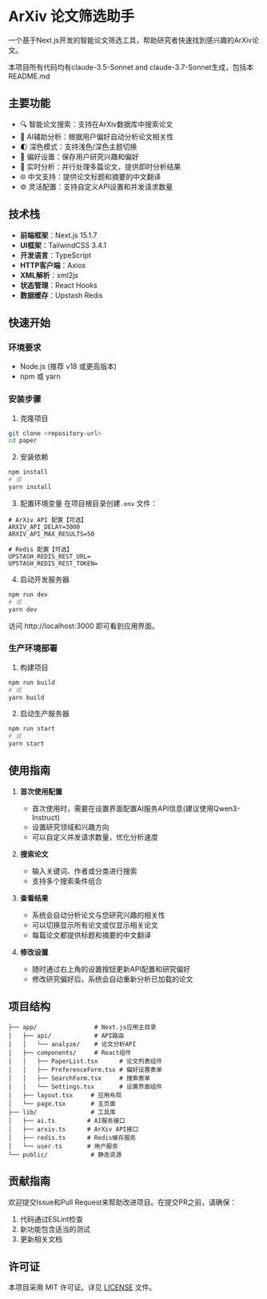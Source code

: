 # ArXiv 论文筛选助手

一个基于Next.js开发的智能论文筛选工具，帮助研究者快速找到感兴趣的ArXiv论文。

本项目所有代码均有claude-3.5-Sonnet and claude-3.7-Sonnet生成，包括本README.md

## 主要功能

- 🔍 智能论文搜索：支持在ArXiv数据库中搜索论文
- 🤖 AI辅助分析：根据用户偏好自动分析论文相关性
- 🌓 深色模式：支持浅色/深色主题切换
- 💾 偏好设置：保存用户研究兴趣和偏好
- 🔄 实时分析：并行处理多篇论文，提供即时分析结果
- 🌐 中文支持：提供论文标题和摘要的中文翻译
- ⚙️ 灵活配置：支持自定义API设置和并发请求数量

## 技术栈

- **前端框架**：Next.js 15.1.7
- **UI框架**：TailwindCSS 3.4.1
- **开发语言**：TypeScript
- **HTTP客户端**：Axios
- **XML解析**：xml2js
- **状态管理**：React Hooks
- **数据缓存**：Upstash Redis

## 快速开始

### 环境要求

- Node.js (推荐 v18 或更高版本)
- npm 或 yarn

### 安装步骤

1. 克隆项目
```bash
git clone <repository-url>
cd paper
```

2. 安装依赖
```bash
npm install
# 或
yarn install
```

3. 配置环境变量
在项目根目录创建`.env` 文件：
```env
# ArXiv API 配置【可选】
ARXIV_API_DELAY=3000
ARXIV_API_MAX_RESULTS=50

# Redis 配置【可选】
UPSTASH_REDIS_REST_URL=
UPSTASH_REDIS_REST_TOKEN=
```

4. 启动开发服务器
```bash
npm run dev
# 或
yarn dev
```

访问 http://localhost:3000 即可看到应用界面。

### 生产环境部署

1. 构建项目
```bash
npm run build
# 或
yarn build
```

2. 启动生产服务器
```bash
npm run start
# 或
yarn start
```

## 使用指南

1. **首次使用配置**
   - 首次使用时，需要在设置界面配置AI服务API信息(建议使用Qwen3-Instruct)
   - 设置研究领域和兴趣方向
   - 可以自定义并发请求数量，优化分析速度

2. **搜索论文**
   - 输入关键词、作者或分类进行搜索
   - 支持多个搜索条件组合

3. **查看结果**
   - 系统会自动分析论文与您研究兴趣的相关性
   - 可以切换显示所有论文或仅显示相关论文
   - 每篇论文都提供标题和摘要的中文翻译

4. **修改设置**
   - 随时通过右上角的设置按钮更新API配置和研究偏好
   - 修改研究偏好后，系统会自动重新分析已加载的论文

## 项目结构

```
├── app/                # Next.js应用主目录
│   ├── api/            # API路由
│   │   └── analyze/    # 论文分析API
│   ├── components/     # React组件
│   │   ├── PaperList.tsx      # 论文列表组件
│   │   ├── PreferenceForm.tsx # 偏好设置表单
│   │   ├── SearchForm.tsx     # 搜索表单
│   │   └── Settings.tsx       # 设置界面组件
│   ├── layout.tsx     # 应用布局
│   └── page.tsx       # 主页面
├── lib/               # 工具库
│   ├── ai.ts         # AI服务接口
│   ├── arxiv.ts      # ArXiv API接口
│   ├── redis.ts      # Redis缓存服务
│   └── user.ts       # 用户服务
└── public/            # 静态资源
```

## 贡献指南

欢迎提交Issue和Pull Request来帮助改进项目。在提交PR之前，请确保：

1. 代码通过ESLint检查
2. 新功能包含适当的测试
3. 更新相关文档

## 许可证

本项目采用 MIT 许可证。详见 [LICENSE](LICENSE) 文件。
